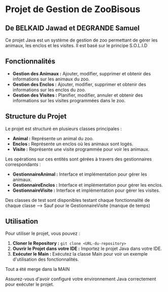 # Projet de Gestion de ZooBisous

## De BELKAID Jawad et DEGRANDE Samuel

Ce projet Java est un système de gestion de zoo permettant de gérer les animaux, les enclos et les visites. Il est basé sur le principe S.O.L.I.D


## Fonctionnalités

- **Gestion des Animaux :** Ajouter, modifier, supprimer et obtenir des informations sur les animaux du zoo.
- **Gestion des Enclos :** Ajouter, modifier, supprimer et obtenir des informations sur les enclos du zoo.
- **Gestion des Visites :** Planifier, modifier, annuler et obtenir des informations sur les visites programmées dans le zoo.

## Structure du Projet

Le projet est structuré en plusieurs classes principales :

- **Animal :** Représente un animal du zoo.
- **Enclos :** Représente un enclos où les animaux sont logés.
- **Visite :** Représente une visite programmée pour voir les animaux.

Les opérations sur ces entités sont gérées à travers des gestionnaires correspondants :

- **GestionnaireAnimal :** Interface et implémentation pour gérer les animaux.
- **GestionnaireEnclos :** Interface et implémentation pour gérer les enclos.
- **GestionnaireVisite :** Interface et implémentation pour gérer les visites.

Des classes de test sont disponibles testant chaque fonctionnalité de chaque classe 
--> Sauf pour le GestionnaireVisite (manque de temps) 

## Utilisation

Pour utiliser le projet, vous pouvez :

1. **Cloner le Repository :** `git clone <URL-du-repository>`
2. **Ouvrir le Projet dans votre IDE :** Importez le projet Java dans votre IDE.
3. **Exécuter le Main :** Exécutez la classe Main pour voir un exemple d'utilisation des fonctionnalités.

Tout a été merge dans la MAIN 

Assurez-vous d'avoir configuré votre environnement Java correctement pour exécuter le projet.


